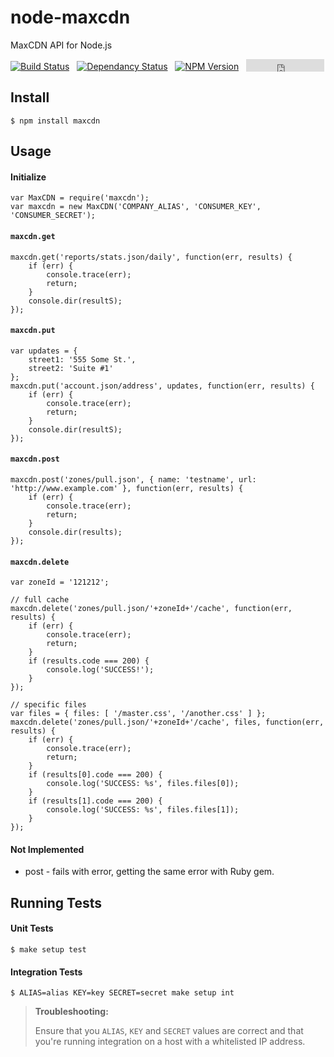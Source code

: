 # node-maxcdn

MaxCDN API for Node.js

[![Build Status](https://travis-ci.org/MaxCDN/node-maxcdn.png?branch=master)](https://travis-ci.org/MaxCDN/node-maxcdn) &nbsp; [![Dependancy Status](https://david-dm.org/MaxCDN/node-maxcdn.png)](https://david-dm.org/MaxCDN/node-maxcdn) &nbsp; [![NPM Version](https://badge.fury.io/js/maxcdn.png)](https://badge.fury.io/js/maxcdn) &nbsp;  <iframe src="http://jmervine.github.io/npm-downloads-badge/badge.html?module=maxcdn&name=false" allowtransparency="true" frameborder="0" scrolling="0" width="125" height="20" style="vertical-align: bottom"></iframe>


## Install

```
$ npm install maxcdn
```

## Usage

#### Initialize

```
var MaxCDN = require('maxcdn');
var maxcdn = new MaxCDN('COMPANY_ALIAS', 'CONSUMER_KEY', 'CONSUMER_SECRET');
```

#### `maxcdn.get`

```
maxcdn.get('reports/stats.json/daily', function(err, results) {
    if (err) {
        console.trace(err);
        return;
    }
    console.dir(resultS);
});
```

#### `maxcdn.put`

```
var updates = {
    street1: '555 Some St.',
    street2: 'Suite #1'
};
maxcdn.put('account.json/address', updates, function(err, results) {
    if (err) {
        console.trace(err);
        return;
    }
    console.dir(resultS);
});
```

#### `maxcdn.post`

```
maxcdn.post('zones/pull.json', { name: 'testname', url: 'http://www.example.com' }, function(err, results) {
    if (err) {
        console.trace(err);
        return;
    }
    console.dir(results);
});
```

#### `maxcdn.delete`

```
var zoneId = '121212';

// full cache
maxcdn.delete('zones/pull.json/'+zoneId+'/cache', function(err, results) {
    if (err) {
        console.trace(err);
        return;
    }
    if (results.code === 200) {
        console.log('SUCCESS!');
    }
});

// specific files
var files = { files: [ '/master.css', '/another.css' ] };
maxcdn.delete('zones/pull.json/'+zoneId+'/cache', files, function(err, results) {
    if (err) {
        console.trace(err);
        return;
    }
    if (results[0].code === 200) {
        console.log('SUCCESS: %s', files.files[0]);
    }
    if (results[1].code === 200) {
        console.log('SUCCESS: %s', files.files[1]);
    }
});
```

#### Not Implemented

* post - fails with error, getting the same error with Ruby gem.


## Running Tests

#### Unit Tests

```
$ make setup test
```

#### Integration Tests

```
$ ALIAS=alias KEY=key SECRET=secret make setup int
```

> **Troubleshooting:**
>
> Ensure that you `ALIAS`, `KEY` and `SECRET` values are correct and that you're running integration on a host with a whitelisted IP address.

